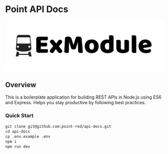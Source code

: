 # Point API Docs

![Logo](/src/assets/logo.png)

## Overview

This is a boilerplate application for building REST APIs in Node.js using ES6 and Express. Helps you stay productive by following best practices.
### Quick Start
```
git clone git@github.com:point-red/api-docs.git
cd api-docs
cp .env.example .env
npm i
npm run dev
```